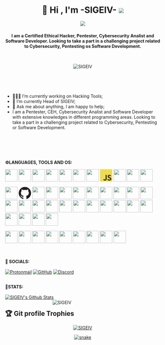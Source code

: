 <h1 align="center"> 👋 Hi , I'm -SIGEIV- <img src="https://media.giphy.com/media/hvRJCLFzcasrR4ia7z/giphy.gif" width="35"></h1>
<p align="center">
  <a href="https://github.com/SIGEIV/readme-typing-svg"><img src="https://readme-typing-svg.herokuapp.com?color=%23F70000&lines=Pentester+and+CyberSecurity+Analist+SoftwareDeveloper"></a>
</p>

<h4 align="center">I am a Certified Ethical Hacker, Pentester, Cybersecurity Analist and Software Developer. Looking to take a part in a challenging project related to Cybersecurity, Pentesting os Software Development.</h4>
<br>
<p align="center"> <img src="https://komarev.com/ghpvc/?username=SIGEIV&label=Profile%20views&color=F70000&style=iron" alt="SIGEIV" /> </p>





<br><br><br>

- 👨🏽‍💻 I’m currently working on  Hacking Tools;
- 🌱 I’m currently Head of SIGEIV; 
- 💬 Ask me about anything, I am happy to help;
- I am a Pentester, CEH, Cybersecurity Analist and Software Developer with extensive knowledges in different programming areas. Looking to take a part in a challenging project
related to Cybersecurity, Pentesting or Software Development.<br><br><br>
<br>




<br/><a target="_blank"></a>
**⚙LANGUAGES, TOOLS AND OS:**  


<code><img height="40" width="40" src="https://cdn-icons-png.flaticon.com/512/919/919852.png"></code>
<code><img height="40" width="40" src="https://cdn-icons-png.flaticon.com/512/919/919856.png"></code>
<code><img height="40" width="40" src="https://brandeps.com/logo-download/C/C-Sharp-logo-vector-01.svg"></code>
<code><img height="40" width="40" src="https://cdn-icons-png.flaticon.com/512/919/919841.png"></code>
<code><img height="40" width="40" src="https://cdn-icons-png.flaticon.com/512/1051/1051277.png"></code>
<code><img height="40" width="40" src="https://cdn-icons-png.flaticon.com/512/5968/5968672.png"></code>
<code><img height="40" width="40" src="https://cdn.iconscout.com/icon/free/png-256/css-131-722685.png"></code>
<code><img height="40" width="40" src="https://raw.githubusercontent.com/github/explore/80688e429a7d4ef2fca1e82350fe8e3517d3494d/topics/javascript/javascript.png"></code>
<code><img height="40" width="40" src="https://cdn-icons-png.flaticon.com/512/1199/1199128.png"></code>
<code><img height="40" width="40" src="https://cdn-icons-png.flaticon.com/512/732/732218.png"></code>
<code><img height="40" width="40" src="https://cdn.worldvectorlogo.com/logos/nodejs-icon.svg"></code>

<code><img height="40" width="40" src="https://upload.wikimedia.org/wikipedia/commons/thumb/3/3f/Git_icon.svg/1024px-Git_icon.svg.png"></code>
<code><img height="40" width="40" src="https://raw.githubusercontent.com/github/explore/80688e429a7d4ef2fca1e82350fe8e3517d3494d/topics/github-api/github-api.png"></code>
<code><img height="40" width="40" src="https://drasite.com/content/img/icons/visual-studio-code.svg"></code>
<code><img height="40" width="40" src="https://drasite.com/content/blog/posts/media/kali-2020.3/icons/hydra.svg"></code>
<code><img height="40" width="40" src="https://drasite.com/content/blog/posts/media/kali-2020.2/icons/sqlsus.svg"></code>
<code><img height="40" width="40" src="https://drasite.com/content/blog/posts/media/kali-2020.2/icons/powersploit.svg"></code>
<code><img height="40" width="40" src="https://drasite.com/content/blog/posts/media/kali-2020.3/icons/burp.svg"></code>
<code><img height="40" width="40" src="https://www.nosolohacking.info/wp-content/uploads/2020/09/nmap-logo-256x256-1.png"></code>
<code><img height="40" width="40" src="https://www.kali.org/tools/metasploit-framework/images/metasploit-framework-logo.svg"></code>
<code><img height="40" width="40" src="https://www.kali.org/tools/maltego/images/maltego-logo.svg"></code>
<code><img height="40" width="40" src="https://www.kali.org/tools/medusa/images/medusa-logo.svg"></code>
<code><img height="40" width="40" src="https://www.kali.org/tools/aircrack-ng/images/aircrack-ng-logo.svg"></code>
<code><img height="40" width="40" src="https://www.kali.org/tools/exploitdb/images/exploitdb-logo.svg"></code>
<code><img height="40" width="40" src="https://www.kali.org/tools/airgeddon/images/airgeddon-logo.svg"></code>
<code><img height="40" width="40" src="https://www.kali.org/tools/jboss-autopwn/images/jboss-autopwn-logo.svg"></code>
<code><img height="40" width="40" src="https://www.kali.org/tools/ncrack/images/ncrack-logo.svg"></code>
<code><img height="40" width="40" src="https://www.kali.org/tools/autopsy/images/autopsy-logo.svg"></code>
<code><img height="40" width="40" src="https://www.kali.org/tools/beef-xss/images/beef-xss-logo.svg"></code>
<code><img height="40" width="40" src="https://www.kali.org/tools/johnny/images/johnny-logo.svg"></code>
<code><img height="40" width="40" src="https://www.kali.org/tools/nikto/images/nikto-logo.svg"></code>
<code><img height="40" width="40" src="https://www.kali.org/tools/hashcat/images/hashcat-logo.svg"></code>
<code><img height="40" width="40" src="https://www.kali.org/tools/weevely/images/weevely-logo.svg"></code>
<code><img height="40" width="40" src="https://www.kali.org/tools/wireshark/images/wireshark-logo.svg"></code>
<code><img height="40" width="40" src="https://www.kali.org/tools/sqlmap/images/sqlmap-logo.svg"></code>
<code><img height="40" width="40" src="https://www.kali.org/tools/wpscan/images/wpscan-logo.svg"></code>
<code><img height="40" width="40" src="https://www.kali.org/tools/zaproxy/images/zaproxy-logo.svg"></code>


<code><img height="40" width="40" src="https://drasite.com/content/blog/posts/media/kali-2020.2/icons/kali-www.svg"></code>
<code><img height="40" width="40" src="https://img.icons8.com/color/452/linux--v1.png"></code>
<code><img height="40" width="40" src="https://img.icons8.com/color/452/debian.png"></code>
<code><img height="40" width="40" src="https://img.icons8.com/material/344/arch-linux.png"></code>
<code><img height="40" width="40" src="https://img.icons8.com/color/344/red-hat.png"></code>
<code><img height="40" width="40" src="https://img.icons8.com/color/344/centos.png"></code>
<code><img height="40" width="40" src="https://img.icons8.com/color/344/raspberry-pi.png"></code>
<code><img height="40" width="40" src="https://img.icons8.com/color/344/ubuntu--v1.png"></code>
<code><img height="40" width="40" src="https://img.icons8.com/fluency/344/windows-10.png"></code>
<br/><br/>

<br/><a target="_blank"></a>
**📨 SOCIALS:**
<br/><br/>
<a href="SIGEIV@protonmail.com"><img src="https://img.shields.io/badge/ProtonMail-8B89CC?style=for-the-badge&logo=protonmail&logoColor=white" alt="Protonmail"/></a>
<a href="https://github.com/SIGEIV"><img src="https://img.shields.io/badge/github-%23181717.svg?style=for-the-badge&logo=github&logoColor=white" alt="GitHub"/></a>
<a href="SIGEIV"><img src="https://img.shields.io/badge/Discord-7289DA?style=for-the-badge&logo=discord&logoColor=white" alt="Discord"/></a>


<br/><a target="_blank"></a>
**🚩STATS:**
<br/><br/>
<a href="https://github.com/SIGEIV"><img src="https://github-readme-stats.vercel.app/api?username=SIGEIV&show_icons=true&count_private=true&theme=highcontrast" alt="SIGEIV's Github Stats" width="450"/>
</a>
<a><img align="right" src="https://github-readme-stats.vercel.app/api/top-langs?username=SIGEIV&langs_count=10&show_icons=true&locale=en&layout=compact&theme=highcontrast" alt="SIGEIV" width="350"/></a>
<br/>

## :trophy: Git profile Trophies

<p align="center"> <a href="https://github.com/SIGEIV"><img src="https://github-profile-trophy.vercel.app/?username=SIGEIV&layout=compact&theme=algolia" alt="SIGEIV"/> </p>


<p align="center">
  <img src="https://github.com/Thxssio/github-contribution-grid-snake.svg/blob/main/github-contribution-grid-snake.svg" alt="snake"></center>
</p>
<br>


